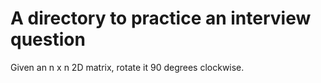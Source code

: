 #  A directory to practice an interview question

Given an n x n 2D matrix, rotate it 90 degrees clockwise.

